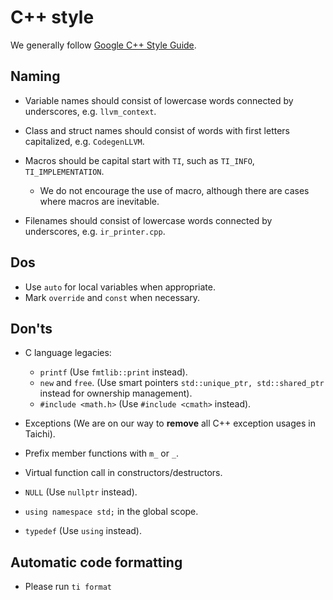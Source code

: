 # C++ style

We generally follow [Google C++ Style
Guide](https://google.github.io/styleguide/cppguide.html).

## Naming

-   Variable names should consist of lowercase words connected by
    underscores, e.g. `llvm_context`.

-   Class and struct names should consist of words with first letters
    capitalized, e.g. `CodegenLLVM`.

-   Macros should be capital start with `TI`, such as `TI_INFO`,
    `TI_IMPLEMENTATION`.

    -   We do not encourage the use of macro, although there are cases
        where macros are inevitable.

-   Filenames should consist of lowercase words connected by
    underscores, e.g. `ir_printer.cpp`.

## Dos

-   Use `auto` for local variables when appropriate.
-   Mark `override` and `const` when necessary.

## Don'ts

-   C language legacies:

    -   `printf` (Use `fmtlib::print` instead).
    -   `new` and `free`. (Use smart pointers
        `std::unique_ptr, std::shared_ptr` instead for ownership
        management).
    -   `#include <math.h>` (Use `#include <cmath>` instead).

-   Exceptions (We are on our way to **remove** all C++ exception usages
    in Taichi).

-   Prefix member functions with `m_` or `_`.

-   Virtual function call in constructors/destructors.

-   `NULL` (Use `nullptr` instead).

-   `using namespace std;` in the global scope.

-   `typedef` (Use `using` instead).

## Automatic code formatting

-   Please run `ti format`
